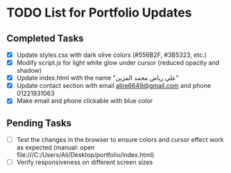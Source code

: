 # TODO List for Portfolio Updates

## Completed Tasks

- [x] Update styles.css with dark olive colors (#556B2F, #3B5323, etc.)
- [x] Modify script.js for light white glow under cursor (reduced opacity and shadow)
- [x] Update index.html with the name "علي رياض محمد المزين"
- [x] Update contact section with email alire6649@gmail.com and phone 01221931063
- [x] Make email and phone clickable with blue color

## Pending Tasks

- [ ] Test the changes in the browser to ensure colors and cursor effect work as expected (manual: open file:///C:/Users/Ali/Desktop/portfolio/index.html)
- [ ] Verify responsiveness on different screen sizes
